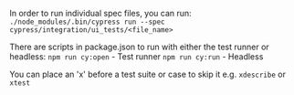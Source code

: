 In order to run individual spec files, you can run:
    `./node_modules/.bin/cypress run --spec cypress/integration/ui_tests/<file_name>`
    
There are scripts in package.json to run with either the test runner or headless:
    `npm run cy:open` - Test runner
    `npm run cy:run` - Headless
    
You can place an 'x' before a test suite or case to skip it e.g. `xdescribe` or `xtest`